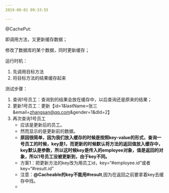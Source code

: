 ```yaml
---
2019-08-01 09:33:55

---
```




@CachePut:

即调用方法，又更新缓存数据；

修改了数据库的某个数据，同时更新缓存；



运行时机：

1. 先调用目标方法
2. 将目标方法的结果缓存起来



测试步骤：

1. 查询1号员工：查询到的结果会放在缓存中，以后查询还是原来的结果；
2. 更新1号员工：更新【id=1&lastName=张三&email=zhangsan@qq.com&gender=1&dId=2】
3. 再次查询1号员工
   - 应该是更新后的员工。
   - 然而显示的是更新前的数据。
   - **原因很简单，因为我们放入缓存的时候是按照key-value的形式，查询一号员工的时候，key是1，而更新的时候默认将方法的返回值放入缓存中，key默认是参数，所以这时候key是传入的employee对象，值是返回的对象，所以1号员工没被更新到，由于key不同。**
   - 方案1：把更新方法的key改为用员工id，key=“#employee.id”或者key=“#result.id”
   - 注意：**@Cacheable的key不能用#result**,因为在返回之前要拿着key去缓存中找。
   - 